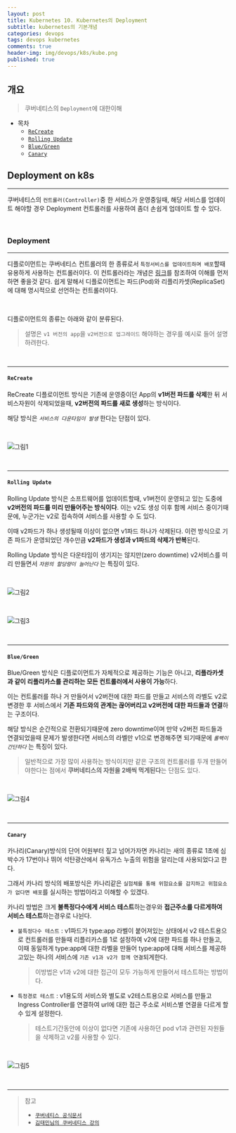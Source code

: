```yaml
---
layout: post
title: Kubernetes 10. Kubernetes의 Deployment
subtitle: kubernetes의 기본개념
categories: devops
tags: devops kubernetes
comments: true
header-img: img/devops/k8s/kube.png
published: true
---
```


## 개요
> 쿠버네티스의 `Deployment`에 대한이해
  
- 목차
	- [`ReCreate`](#recreate)
	- [`Rolling Update`](#rolling-update)
	- [`Blue/Green`](#bluegreen)
	- [`Canary`](#canary)
  
## Deployment on k8s
---
쿠버네티스의 `컨트롤러(Controller)`중 한 서비스가 운영중일때, 해당 서비스를 업데이트 해야할 경우 Deployment 컨트롤러를 사용하여 좀더 손쉽게 업데이트 할 수 있다.

<br>

### Deployment

---

디플로이먼트는 쿠버네티스 컨트롤러의 한 종류로서 `특정서비스를 업데이트하며 배포`할때 유용하게 사용하는 컨트롤러이다. 이 컨트롤러라는 개념은 [링크](https://zunoxi.github.io/devops/2020/10/28/devops-k8s-replication/)를 참조하여 이해를 먼저 하면 좋을것 같다. 쉽게 말해서 디플로이먼트는 파드(Pod)와 리플리카셋(ReplicaSet)에 대해 명시적으로 선언하는 컨트롤러이다. 

<br>

디플로이먼트의 종류는 아래와 같이 분류된다.
  
> 설명은 `v1 버전의 app`을 `v2버전으로 업그레이드` 해야하는 경우를 예시로 들어 설명하려한다. 

<br>

---

#### **`ReCreate`**

ReCreate 디플로이먼트 방식은 기존에 운영중이던 App의 **v1버전 파드를 삭제**한 뒤 서비스자원이 삭제되었을때, **v2버전의 파드를 새로 생성**하는 방식이다.

해당 방식은 _`서비스의 다운타임이 발생`_ 한다는 단점이 있다.

<br>

![그림1](https://cdn.jsdelivr.net/gh/zunoxi/zunoxi.github.io/assets/img/devops/k8s/deployment/1.jpeg)

<br>

---

#### **`Rolling Update`**

Rolling Update 방식은 소프트웨어를 업데이트할때, v1버전이 운영되고 있는 도중에 **v2버전의 파드를 미리 만들어주는 방식이다**. 이는 v2도 생성 이후 함께 서비스 중이기때문에, 누군가는 v2로 접속하여 서비스를 사용할 수 도 있다. 

이때 v2파드가 하나 생성될때 이상이 없으면 v1파드 하나가 삭제된다. 이런 방식으로 기존 파드가 운영되었던 개수만큼 **v2파드가 생성과 v1파드의 삭제가 반복**된다.

Rolling Update 방식은 다운타임이 생기지는 않지만(zero downtime) v2서비스를 미리 만들면서 _`자원의 할당량이 늘어난다`_ 는 특징이 있다.

<br>

![그림2](https://cdn.jsdelivr.net/gh/zunoxi/zunoxi.github.io/assets/img/devops/k8s/deployment/2.jpeg)

<br>

![그림3](https://cdn.jsdelivr.net/gh/zunoxi/zunoxi.github.io/assets/img/devops/k8s/deployment/3.jpeg)

<br>

---

#### **`Blue/Green`**

Blue/Green 방식은 디플로이먼트가 자체적으로 제공하는 기능은 아니고, **리플라카셋과 같이 리플리카스를 관리하는 모든 컨트롤러에서 사용이 가능**하다. 

이는 컨트롤러를 하나 거 만들어서 v2버전에 대한 파드를 만들고 서비스의 라벨도 v2로 변경한 후 서비스에서 **기존 파드와의 관계는 끊어버리고 v2버전에 대한 파드들과 연결**하는 구조이다.

해당 방식은 순간적으로 전환되기때문에 zero downtime이며 만약 v2버전 파드들과 연결되었을때 문제가 발생한다면 서비스의 라벨만 v1으로 변경해주면 되기때문에 _`롤백이 간단하다`_ 는 특징이 있다.

> 일반적으로 가장 많이 사용하는 방식이지만 같은 구조의 컨트롤러를 두개 만들어야한다는 점에서 **쿠버네티스의 자원을 2배씩 먹게된다**는 단점도 있다.


<br>

![그림4](https://cdn.jsdelivr.net/gh/zunoxi/zunoxi.github.io/assets/img/devops/k8s/deployment/4.jpeg)

<br>

---

#### **`Canary`**

카나리(Canary)방식의 단어 어원부터 짚고 넘어가자면 카나리는 새의 종류로 1초에 심박수가 17번이나 뛰어 석탄광산에서 유독가스 누출의 위험을 알리는데 사용되었다고 한다.

그래서 카나리 방식의 배포방식은 카나리같은 `실험체를 통해 위험요소를 감지하고 위험요소가 없다면 배포`를 실시하는 방법이라고 이해할 수 있겠다.

카나리 방법은 크게 **불특정다수에게 서비스 테스트**하는경우와 **접근주소를 다르게하여 서비스 테스트**하는경우로 나뉜다.

- `불특정다수 테스트` : v1파드가 type:app 라벨이 붙어져있는 상태에서 v2 테스트용으로 컨트롤러를 만들때 리플리카스를 1로 설정하여 v2에 대한 파드를 하나 만들고, 이때 동일하게 type:app에 대한 라벨을 만들어 type:app에 대해 서비스를 제공하고있는 하나의 서비스에 `기존 v1과 v2가 함께 연결`되게한다.
  > 이방법은 v1과 v2에 대한 접근이 모두 가능하게 만들어서 테스트하는 방법이다.
- `특정경로 테스트` : v1용도의 서비스와 별도로 v2테스트용으로 서비스를 만들고 Ingress Controller를 연결하여 url에 대한 접근 주소로 서비스별 연결을 다르게 할 수 있게 설정한다. 
  > 테스트기간동안에 이상이 없다면 기존에 사용하던 pod v1과 관련된 자원들을 삭제하고 v2를 사용할 수 있다.

<br>

![그림5](https://cdn.jsdelivr.net/gh/zunoxi/zunoxi.github.io/assets/img/devops/k8s/deployment/5.jpeg)

<br>

---
> 참고
> - [`쿠버네티스 공식문서`](https://kubernetes.io/ko/docs/concepts/workloads/controllers/deployment/)
> - [`김태민님의 쿠버네티스 강의`](https://www.inflearn.com/course/%EC%BF%A0%EB%B2%84%EB%84%A4%ED%8B%B0%EC%8A%A4-%EA%B8%B0%EC%B4%88#)